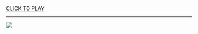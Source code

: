 
<a href="https://premium76.site?title=unblocked_games_premium_76&ref=13M">CLICK TO PLAY</a></h3>
<hr>

<a href="https://premium76.site?title=unblocked_games_premium_76&ref=13M"><img src="https://clearcache.store/games.png"></a>


